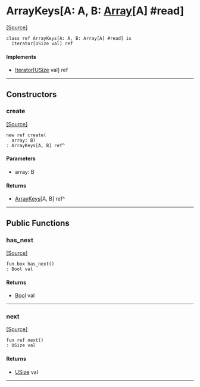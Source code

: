 # ArrayKeys\[A: A, B: [Array](builtin-Array.md)\[A\] #read\]
<span class="source-link">[[Source]](src/builtin/array.md#L936)</span>
```pony
class ref ArrayKeys[A: A, B: Array[A] #read] is
  Iterator[USize val] ref
```

#### Implements

* [Iterator](builtin-Iterator.md)\[[USize](builtin-USize.md) val\] ref

---

## Constructors

### create
<span class="source-link">[[Source]](src/builtin/array.md#L940)</span>


```pony
new ref create(
  array: B)
: ArrayKeys[A, B] ref^
```
#### Parameters

*   array: B

#### Returns

* [ArrayKeys](builtin-ArrayKeys.md)\[A, B\] ref^

---

## Public Functions

### has_next
<span class="source-link">[[Source]](src/builtin/array.md#L944)</span>


```pony
fun box has_next()
: Bool val
```

#### Returns

* [Bool](builtin-Bool.md) val

---

### next
<span class="source-link">[[Source]](src/builtin/array.md#L947)</span>


```pony
fun ref next()
: USize val
```

#### Returns

* [USize](builtin-USize.md) val

---

